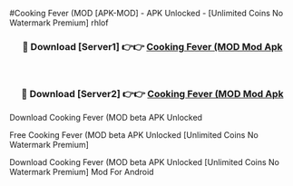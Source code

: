 #Cooking Fever (MOD [APK-MOD] - APK Unlocked - [Unlimited Coins No Watermark Premium] rhlof



<div align="center">

<h3>🔴 Download [Server1] 👉👉 <a href="https://momento.my/?title=Cooking_Fever_(MOD">Cooking Fever (MOD Mod Apk</a></h3><br>

<h3>🔴 Download [Server2] 👉👉 <a href="https://momento.my/?title=Cooking_Fever_(MOD">Cooking Fever (MOD Mod Apk</a></h3>
</div>



Download Cooking Fever (MOD beta APK Unlocked

Free Cooking Fever (MOD beta APK Unlocked [Unlimited Coins No Watermark Premium]

Download Cooking Fever (MOD beta APK Unlocked [Unlimited Coins No Watermark Premium] Mod For Android
